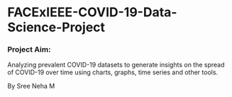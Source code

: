 # FACExIEEE-COVID-19-Data-Science-Project

### **Project Aim:** 
Analyzing prevalent COVID-19 datasets to generate insights on the spread of COVID-19 over time using charts, graphs, time series and other tools.

By Sree Neha M
